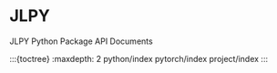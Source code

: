 # JLPY

JLPY Python Package API Documents

:::{toctree}
:maxdepth: 2
python/index
pytorch/index
project/index
:::
